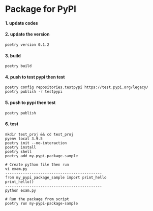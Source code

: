 # Package for PyPI

#### 1. update codes

#### 2. update the version

```
poetry version 0.1.2
```

#### 3. build

```
poetry build
```

#### 4. push to test pypi then test

```
poetry config repositories.testpypi https://test.pypi.org/legacy/
poetry publish -r testpypi
```

#### 5. push to pypi then test

```
poetry publish
```

#### 6. test

```
mkdir test_proj && cd test_proj
pyenv local 3.9.5
poetry init --no-interaction
poetry install
poetry shell
poetry add my-pypi-package-sample

# Create python file then run
vi exam.py
--------------------------------------------
from my_pypi_package_sample import print_hello
print_hello()
--------------------------------------------
python exam.py

# Run the package from script
poetry run my-pypi-package-sample
```

